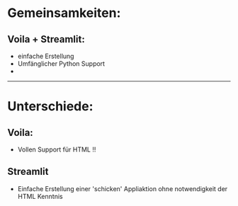 # Gemeinsamkeiten:

## Voila + Streamlit:

- einfache Erstellung
- Umfänglicher Python Support
- 


---



# Unterschiede:

Voila:
------

* Vollen Support für HTML !!

## Streamlit

* Einfache Erstellung einer 'schicken' Appliaktion ohne notwendigkeit der HTML Kenntnis
